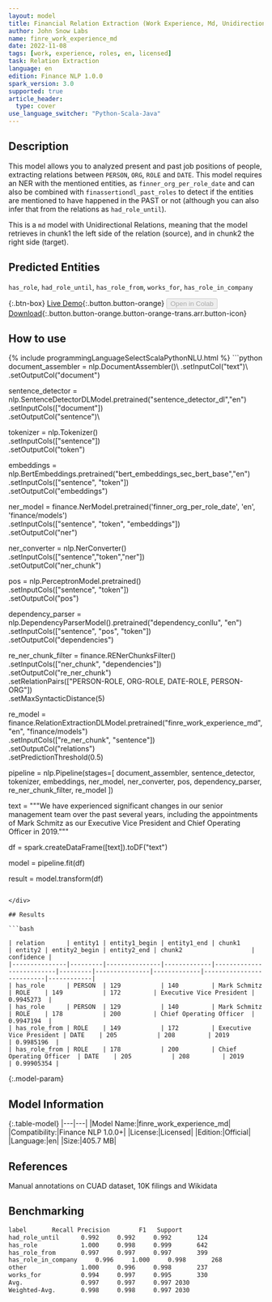 ```yaml
---
layout: model
title: Financial Relation Extraction (Work Experience, Md, Unidirectional)
author: John Snow Labs
name: finre_work_experience_md
date: 2022-11-08
tags: [work, experience, roles, en, licensed]
task: Relation Extraction
language: en
edition: Finance NLP 1.0.0
spark_version: 3.0
supported: true
article_header:
  type: cover
use_language_switcher: "Python-Scala-Java"
---
```


## Description

This model allows you to analyzed present and past job positions of people, extracting relations between `PERSON`, `ORG`, `ROLE` and `DATE`. This model requires an NER with the mentioned entities, as `finner_org_per_role_date` and can also be combined with `finassertiondl_past_roles` to detect if the entities are mentioned to have happened in the PAST or not (although you can also infer that from the relations as `had_role_until`).

This is a `md` model with Unidirectional Relations, meaning that the model retrieves in chunk1 the left side of the relation (source), and in chunk2 the right side (target).

## Predicted Entities

`has_role`, `had_role_until`, `has_role_from`, `works_for`, `has_role_in_company`

{:.btn-box}
[Live Demo](https://demo.johnsnowlabs.com/finance/FINRE_EXPERIENCES/){:.button.button-orange}
<button class="button button-orange" disabled>Open in Colab</button>
[Download](https://s3.amazonaws.com/auxdata.johnsnowlabs.com/finance/models/finre_work_experience_md_en_1.0.0_3.0_1667901262440.zip){:.button.button-orange.button-orange-trans.arr.button-icon}

## How to use



<div class="tabs-box" markdown="1">
{% include programmingLanguageSelectScalaPythonNLU.html %}
```python
document_assembler = nlp.DocumentAssembler()\
    .setInputCol("text")\
    .setOutputCol("document")

sentence_detector = nlp.SentenceDetectorDLModel.pretrained("sentence_detector_dl","en")\
    .setInputCols(["document"])\
    .setOutputCol("sentence")\

tokenizer = nlp.Tokenizer()\
    .setInputCols(["sentence"])\
    .setOutputCol("token")

embeddings = nlp.BertEmbeddings.pretrained("bert_embeddings_sec_bert_base","en") \
    .setInputCols(["sentence", "token"]) \
    .setOutputCol("embeddings")

ner_model = finance.NerModel.pretrained('finner_org_per_role_date', 'en', 'finance/models')\
    .setInputCols(["sentence", "token", "embeddings"])\
    .setOutputCol("ner")

ner_converter = nlp.NerConverter()\
    .setInputCols(["sentence","token","ner"])\
    .setOutputCol("ner_chunk")

pos = nlp.PerceptronModel.pretrained()\
    .setInputCols(["sentence", "token"])\
    .setOutputCol("pos")

dependency_parser = nlp.DependencyParserModel().pretrained("dependency_conllu", "en")\
    .setInputCols(["sentence", "pos", "token"])\
    .setOutputCol("dependencies")

re_ner_chunk_filter = finance.RENerChunksFilter()\
    .setInputCols(["ner_chunk", "dependencies"])\
    .setOutputCol("re_ner_chunk")\
    .setRelationPairs(["PERSON-ROLE, ORG-ROLE, DATE-ROLE, PERSON-ORG"])\
    .setMaxSyntacticDistance(5)

re_model = finance.RelationExtractionDLModel.pretrained("finre_work_experience_md", "en", "finance/models")\
    .setInputCols(["re_ner_chunk", "sentence"])\
    .setOutputCol("relations")\
    .setPredictionThreshold(0.5)

pipeline = nlp.Pipeline(stages=[
        document_assembler, 
        sentence_detector,
        tokenizer,
        embeddings,
        ner_model,
        ner_converter,
        pos,
        dependency_parser,
        re_ner_chunk_filter,
        re_model
])



text = """We have experienced significant changes in our senior management team over the past several years, including the appointments of Mark Schmitz as our Executive Vice President and Chief Operating Officer in 2019."""

df = spark.createDataFrame([text]).toDF("text")

model = pipeline.fit(df)

result = model.transform(df)
```

</div>

## Results

```bash

| relation      | entity1 | entity1_begin | entity1_end | chunk1                   | entity2 | entity2_begin | entity2_end | chunk2                   | confidence |
|---------------|---------|---------------|-------------|--------------------------|---------|---------------|-------------|--------------------------|------------|
| has_role      | PERSON  | 129           | 140         | Mark Schmitz             | ROLE    | 149           | 172         | Executive Vice President | 0.9945273  |
| has_role      | PERSON  | 129           | 140         | Mark Schmitz             | ROLE    | 178           | 200         | Chief Operating Officer  | 0.9947194  |
| has_role_from | ROLE    | 149           | 172         | Executive Vice President | DATE    | 205           | 208         | 2019                     | 0.9985196  |
| has_role_from | ROLE    | 178           | 200         | Chief Operating Officer  | DATE    | 205           | 208         | 2019                     | 0.99905354 |
```

{:.model-param}
## Model Information

{:.table-model}
|---|---|
|Model Name:|finre_work_experience_md|
|Compatibility:|Finance NLP 1.0.0+|
|License:|Licensed|
|Edition:|Official|
|Language:|en|
|Size:|405.7 MB|

## References

Manual annotations on CUAD dataset, 10K filings and Wikidata

## Benchmarking

```bash
label       Recall Precision        F1   Support
had_role_until      0.992     0.992     0.992       124
has_role            1.000     0.998     0.999       642
has_role_from       0.997     0.997     0.997       399
has_role_in_company     0.996     1.000     0.998       268
other               1.000     0.996     0.998       237
works_for           0.994     0.997     0.995       330
Avg.                0.997     0.997     0.997 2030
Weighted-Avg.       0.998     0.998     0.997 2030
```